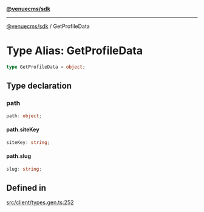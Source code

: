 [**@venuecms/sdk**](../README.md)

***

[@venuecms/sdk](../README.md) / GetProfileData

# Type Alias: GetProfileData

```ts
type GetProfileData = object;
```

## Type declaration

### path

```ts
path: object;
```

#### path.siteKey

```ts
siteKey: string;
```

#### path.slug

```ts
slug: string;
```

## Defined in

[src/client/types.gen.ts:252](https://github.com/venuecms/sdk/blob/823b04c9ee84b4d1baaafd2d6fb4c862f759e4e8/src/client/types.gen.ts#L252)
